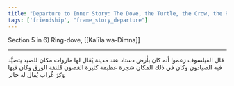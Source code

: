 ```yaml
---
title: "Departure to Inner Story: The Dove, the Turtle, the Crow, the Rat, and the Gazelle"
tags: ['friendship', "frame_story_departure"]
---
```


 Section 5 in 6) Ring-dove, [[Kalīla wa-Dimna]]

---
قال الفيلسوف زعموا أنه كان بأرض دستاد عند مدينة يُقال لها ماروات مكان للصيد يتصيَّد فيه الصيادون وكان في ذلك المكان شجرة عظيمة كثيرة الغصون مُلتفة الورق وكان فيها وَكرُ غُراب يُقال له حائر
